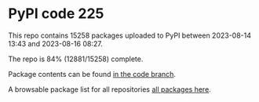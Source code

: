 # PyPI code 225

This repo contains 15258 packages uploaded to PyPI between 
2023-08-14 13:43 and 2023-08-16 08:27.

The repo is 84% (12881/15258) complete.

Package contents can be found [in the code branch](https://github.com/pypi-data/pypi-mirror-225/tree/code/packages).

A browsable package list for all repositories [all packages here](https://pypi-data.github.io/website/repositories/pypi-mirror-225).


